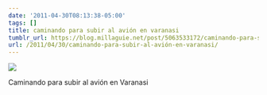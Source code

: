 ```yaml
---
date: '2011-04-30T08:13:38-05:00'
tags: []
title: caminando para subir al avión en varanasi
tumblr_url: https://blog.millaguie.net/post/5063533172/caminando-para-subir-al-avi%C3%B3n-en-varanasi
url: /2011/04/30/caminando-para-subir-al-avión-en-varanasi/
---
```


 ![](/tumblr_files/tumblr_lkgbyr0WDd1qa32dco1_1280.jpg)  

Caminando para subir al avión en Varanasi